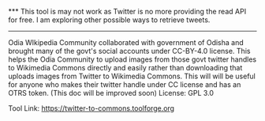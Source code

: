 *** This tool is may not work as Twitter is no more providing the read API for free. I am exploring other possible ways to retrieve tweets.
 ***

Odia WIkipedia Community collaborated with government of Odisha and brought many of the govt's social accounts under CC-BY-4.0 license. This helps the Odia Community to upload images from those govt twitter handles to Wikimedia Commons directly and easily rather than downloading that uploads images from Twitter to Wikimedia Commons. This will will be useful for anyone who makes their twitter handle under CC license and has an OTRS token.
(This doc will be improved soon)
License: GPL 3.0

Tool Link: https://twitter-to-commons.toolforge.org
